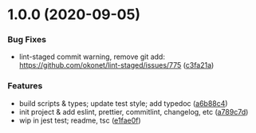 <a name="1.0.0"></a>

# 1.0.0 (2020-09-05)

### Bug Fixes

- lint-staged commit warning, remove git add: https://github.com/okonet/lint-staged/issues/775 ([c3fa21a](https://github.com/Rain120/node-ts-quick-start/commit/c3fa21a))

### Features

- build scripts & types; update test style; add typedoc ([a6b88c4](https://github.com/Rain120/node-ts-quick-start/commit/a6b88c4))
- init project & add eslint, prettier, commitlint, changelog, etc ([a789c7d](https://github.com/Rain120/node-ts-quick-start/commit/a789c7d))
- wip in jest test; readme, tsc ([e1fae0f](https://github.com/Rain120/node-ts-quick-start/commit/e1fae0f))
